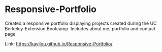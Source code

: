 # Responsive-Portfolio
Created a responsive portfolio displaying projects created during the UC Berkeley-Extension Bootcamp.
Includes about me, portfolio and contact page.

Link:
https://kayjlou.github.io/Responsive-Portfolio/
